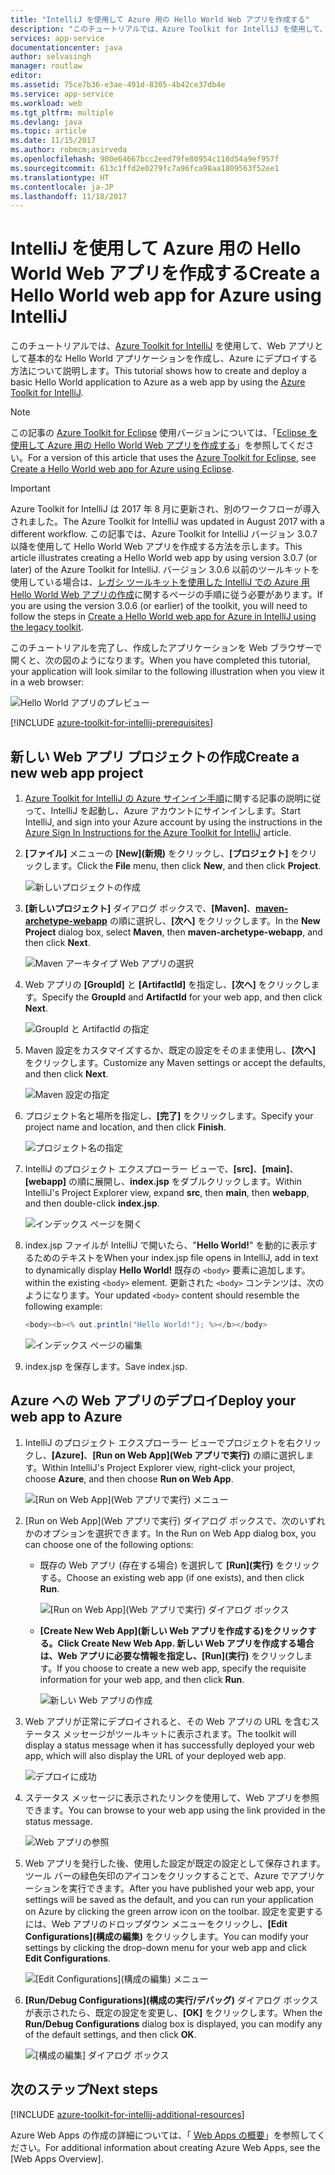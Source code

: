 ```yaml
---
title: "IntelliJ を使用して Azure 用の Hello World Web アプリを作成する"
description: "このチュートリアルでは、Azure Toolkit for IntelliJ を使用して、Azure 用の Hello World Web アプリを作成する方法について説明します。"
services: app-service
documentationcenter: java
author: selvasingh
manager: routlaw
editor: 
ms.assetid: 75ce7b36-e3ae-491d-8305-4b42ce37db4e
ms.service: app-service
ms.workload: web
ms.tgt_pltfrm: multiple
ms.devlang: java
ms.topic: article
ms.date: 11/15/2017
ms.author: robmcm;asirveda
ms.openlocfilehash: 900e64667bcc2eed79fe80954c118d54a9ef957f
ms.sourcegitcommit: 613c1ffd2e0279fc7a96fca98aa1809563f52ee1
ms.translationtype: HT
ms.contentlocale: ja-JP
ms.lasthandoff: 11/18/2017
---
```

# <a name="create-a-hello-world-web-app-for-azure-using-intellij"></a><span data-ttu-id="818b3-103">IntelliJ を使用して Azure 用の Hello World Web アプリを作成する</span><span class="sxs-lookup"><span data-stu-id="818b3-103">Create a Hello World web app for Azure using IntelliJ</span></span>

<span data-ttu-id="818b3-104">このチュートリアルでは、[Azure Toolkit for IntelliJ] を使用して、Web アプリとして基本的な Hello World アプリケーションを作成し、Azure にデプロイする方法について説明します。</span><span class="sxs-lookup"><span data-stu-id="818b3-104">This tutorial shows how to create and deploy a basic Hello World application to Azure as a web app by using the [Azure Toolkit for IntelliJ].</span></span>

> [!NOTE]
>
> <span data-ttu-id="818b3-105">この記事の [Azure Toolkit for Eclipse] 使用バージョンについては、「[Eclipse を使用して Azure 用の Hello World Web アプリを作成する][eclipse-hello-world]」を参照してください。</span><span class="sxs-lookup"><span data-stu-id="818b3-105">For a version of this article that uses the [Azure Toolkit for Eclipse], see [Create a Hello World web app for Azure using Eclipse][eclipse-hello-world].</span></span>
>

> [!IMPORTANT]
> 
> <span data-ttu-id="818b3-106">Azure Toolkit for IntelliJ は 2017 年 8 月に更新され、別のワークフローが導入されました。</span><span class="sxs-lookup"><span data-stu-id="818b3-106">The Azure Toolkit for IntelliJ was updated in August 2017 with a different workflow.</span></span> <span data-ttu-id="818b3-107">この記事では、Azure Toolkit for IntelliJ バージョン 3.0.7 以降を使用して Hello World Web アプリを作成する方法を示します。</span><span class="sxs-lookup"><span data-stu-id="818b3-107">This article illustrates creating a Hello World web app by using version 3.0.7 (or later) of the Azure Toolkit for IntelliJ.</span></span> <span data-ttu-id="818b3-108">バージョン 3.0.6 以前のツールキットを使用している場合は、[レガシ ツールキットを使用した IntelliJ での Azure 用 Hello World Web アプリの作成][Legacy Version]に関するページの手順に従う必要があります。</span><span class="sxs-lookup"><span data-stu-id="818b3-108">If you are using the version 3.0.6 (or earlier) of the toolkit, you will need to follow the steps in [Create a Hello World web app for Azure in IntelliJ using the legacy toolkit][Legacy Version].</span></span>
> 

<span data-ttu-id="818b3-109">このチュートリアルを完了し、作成したアプリケーションを Web ブラウザーで開くと、次の図のようになります。</span><span class="sxs-lookup"><span data-stu-id="818b3-109">When you have completed this tutorial, your application will look similar to the following illustration when you view it in a web browser:</span></span>

![Hello World アプリのプレビュー][browse-web-app]

[!INCLUDE [azure-toolkit-for-intellij-prerequisites](../includes/azure-toolkit-for-intellij-prerequisites.md)]

## <a name="create-a-new-web-app-project"></a><span data-ttu-id="818b3-111">新しい Web アプリ プロジェクトの作成</span><span class="sxs-lookup"><span data-stu-id="818b3-111">Create a new web app project</span></span>

1. <span data-ttu-id="818b3-112">[Azure Toolkit for IntelliJ の Azure サインイン手順][intelliJ-sign-in-instructions]に関する記事の説明に従って、IntelliJ を起動し、Azure アカウントにサインインします。</span><span class="sxs-lookup"><span data-stu-id="818b3-112">Start IntelliJ, and sign into your Azure account by using the instructions in the [Azure Sign In Instructions for the Azure Toolkit for IntelliJ][intelliJ-sign-in-instructions] article.</span></span>

1. <span data-ttu-id="818b3-113">**[ファイル]** メニューの **[New]\(新規\)** をクリックし、**[プロジェクト]** をクリックします。</span><span class="sxs-lookup"><span data-stu-id="818b3-113">Click the **File** menu, then click **New**, and then click **Project**.</span></span>
   
   ![新しいプロジェクトの作成][file-new-project]

1. <span data-ttu-id="818b3-115">**[新しいプロジェクト]** ダイアログ ボックスで、**[Maven]**、**[maven-archetype-webapp]** の順に選択し、**[次へ]** をクリックします。</span><span class="sxs-lookup"><span data-stu-id="818b3-115">In the **New Project** dialog box, select **Maven**, then **maven-archetype-webapp**, and then click **Next**.</span></span>
   
   ![Maven アーキタイプ Web アプリの選択][maven-archetype-webapp]
   
1. <span data-ttu-id="818b3-117">Web アプリの **[GroupId]** と **[ArtifactId]** を指定し、**[次へ]** をクリックします。</span><span class="sxs-lookup"><span data-stu-id="818b3-117">Specify the **GroupId** and **ArtifactId** for your web app, and then click **Next**.</span></span>
   
   ![GroupId と ArtifactId の指定][groupid-and-artifactid]

1. <span data-ttu-id="818b3-119">Maven 設定をカスタマイズするか、既定の設定をそのまま使用し、**[次へ]** をクリックします。</span><span class="sxs-lookup"><span data-stu-id="818b3-119">Customize any Maven settings or accept the defaults, and then click **Next**.</span></span>
   
   ![Maven 設定の指定][maven-options]

1. <span data-ttu-id="818b3-121">プロジェクト名と場所を指定し、**[完了]** をクリックします。</span><span class="sxs-lookup"><span data-stu-id="818b3-121">Specify your project name and location, and then click **Finish**.</span></span>
   
   ![プロジェクト名の指定][project-name]

1. <span data-ttu-id="818b3-123">IntelliJ のプロジェクト エクスプローラー ビューで、**[src]**、**[main]**、**[webapp]** の順に展開し、**index.jsp** をダブルクリックします。</span><span class="sxs-lookup"><span data-stu-id="818b3-123">Within IntelliJ's Project Explorer view, expand **src**, then **main**, then **webapp**, and then double-click **index.jsp**.</span></span>
   
   ![インデックス ページを開く][open-index-page]

1. <span data-ttu-id="818b3-125">index.jsp ファイルが IntelliJ で開いたら、"**Hello World!**" を動的に表示するためのテキストを</span><span class="sxs-lookup"><span data-stu-id="818b3-125">When your index.jsp file opens in IntelliJ, add in text to dynamically display **Hello World!**</span></span> <span data-ttu-id="818b3-126">既存の `<body>` 要素に追加します。</span><span class="sxs-lookup"><span data-stu-id="818b3-126">within the existing `<body>` element.</span></span> <span data-ttu-id="818b3-127">更新された `<body>` コンテンツは、次のようになります。</span><span class="sxs-lookup"><span data-stu-id="818b3-127">Your updated `<body>` content should resemble the following example:</span></span>
   
   ```java
   <body><b><% out.println("Hello World!"); %></b></body>
   ``` 

   ![インデックス ページの編集][edit-index-page]

1. <span data-ttu-id="818b3-129">index.jsp を保存します。</span><span class="sxs-lookup"><span data-stu-id="818b3-129">Save index.jsp.</span></span>

## <a name="deploy-your-web-app-to-azure"></a><span data-ttu-id="818b3-130">Azure への Web アプリのデプロイ</span><span class="sxs-lookup"><span data-stu-id="818b3-130">Deploy your web app to Azure</span></span>

1. <span data-ttu-id="818b3-131">IntelliJ のプロジェクト エクスプローラー ビューでプロジェクトを右クリックし、**[Azure]**、**[Run on Web App]\(Web アプリで実行\)** の順に選択します。</span><span class="sxs-lookup"><span data-stu-id="818b3-131">Within IntelliJ's Project Explorer view, right-click your project, choose **Azure**, and then choose **Run on Web App**.</span></span>
   
   ![[Run on Web App]\(Web アプリで実行\) メニュー][run-on-web-app-menu]

1. <span data-ttu-id="818b3-133">[Run on Web App]\(Web アプリで実行\) ダイアログ ボックスで、次のいずれかのオプションを選択できます。</span><span class="sxs-lookup"><span data-stu-id="818b3-133">In the Run on Web App dialog box, you can choose one of the following options:</span></span>

   * <span data-ttu-id="818b3-134">既存の Web アプリ (存在する場合) を選択して **[Run]\(実行\)** をクリックする。</span><span class="sxs-lookup"><span data-stu-id="818b3-134">Choose an existing web app (if one exists), and then click **Run**.</span></span>

      ![[Run on Web App]\(Web アプリで実行\) ダイアログ ボックス][run-on-web-app-dialog]

   * <span data-ttu-id="818b3-136">**[Create New Web App]\(新しい Web アプリを作成する\)**をクリックする。</span><span class="sxs-lookup"><span data-stu-id="818b3-136">Click **Create New Web App**.</span></span> <span data-ttu-id="818b3-137">新しい Web アプリを作成する場合は、Web アプリに必要な情報を指定し、**[Run]\(実行\)** をクリックします。</span><span class="sxs-lookup"><span data-stu-id="818b3-137">If you choose to create a new web app, specify the requisite information for your web app, and then click **Run**.</span></span>

      ![新しい Web アプリの作成][create-new-web-app-dialog]

1. <span data-ttu-id="818b3-139">Web アプリが正常にデプロイされると、その Web アプリの URL を含むステータス メッセージがツールキットに表示されます。</span><span class="sxs-lookup"><span data-stu-id="818b3-139">The toolkit will display a status message when it has successfully deployed your web app, which will also display the URL of your deployed web app.</span></span>

   ![デプロイに成功][successfully-deployed]

1. <span data-ttu-id="818b3-141">ステータス メッセージに表示されたリンクを使用して、Web アプリを参照できます。</span><span class="sxs-lookup"><span data-stu-id="818b3-141">You can browse to your web app using the link provided in the status message.</span></span>

   ![Web アプリの参照][browse-web-app]

1. <span data-ttu-id="818b3-143">Web アプリを発行した後、使用した設定が既定の設定として保存されます。ツール バーの緑色矢印のアイコンをクリックすることで、Azure でアプリケーションを実行できます。</span><span class="sxs-lookup"><span data-stu-id="818b3-143">After you have published your web app, your settings will be saved as the default, and you can run your application on Azure by clicking the green arrow icon on the toolbar.</span></span> <span data-ttu-id="818b3-144">設定を変更するには、Web アプリのドロップダウン メニューをクリックし、**[Edit Configurations]\(構成の編集\)** をクリックします。</span><span class="sxs-lookup"><span data-stu-id="818b3-144">You can modify your settings by clicking the drop-down menu for your web app and click **Edit Configurations**.</span></span>

   ![[Edit Configurations]\(構成の編集\) メニュー][edit-configuration-menu]

1. <span data-ttu-id="818b3-146">**[Run/Debug Configurations]\(構成の実行/デバッグ\)** ダイアログ ボックスが表示されたら、既定の設定を変更し、**[OK]** をクリックします。</span><span class="sxs-lookup"><span data-stu-id="818b3-146">When the **Run/Debug Configurations** dialog box is displayed, you can modify any of the default settings, and then click **OK**.</span></span>

   ![[構成の編集] ダイアログ ボックス][edit-configuration-dialog]

## <a name="next-steps"></a><span data-ttu-id="818b3-148">次のステップ</span><span class="sxs-lookup"><span data-stu-id="818b3-148">Next steps</span></span>

[!INCLUDE [azure-toolkit-for-intellij-additional-resources](../includes/azure-toolkit-for-intellij-additional-resources.md)]

<span data-ttu-id="818b3-149">Azure Web Apps の作成の詳細については、「 [Web Apps の概要]」を参照してください。</span><span class="sxs-lookup"><span data-stu-id="818b3-149">For additional information about creating Azure Web Apps, see the [Web Apps Overview].</span></span>

<!-- URL List -->

[Azure Toolkit for IntelliJ]: azure-toolkit-for-intellij.md
[Azure Toolkit for Eclipse]: ../eclipse/azure-toolkit-for-eclipse.md
[eclipse-hello-world]: ../eclipse/azure-toolkit-for-eclipse-create-hello-world-web-app.md
[Web Apps の概要]: /azure/app-service/app-service-web-overview
[Apache Tomcat]: http://tomcat.apache.org/
[Jetty]: http://www.eclipse.org/jetty/
[Legacy Version]: azure-toolkit-for-intellij-create-hello-world-web-app-legacy-version.md
[intelliJ-sign-in-instructions]: azure-toolkit-for-intellij-sign-in-instructions.md

<!-- IMG List -->

[file-new-project]: ./media/azure-toolkit-for-intellij-create-hello-world-web-app/file-new-project.png
[maven-archetype-webapp]: ./media/azure-toolkit-for-intellij-create-hello-world-web-app/maven-archetype-webapp.png
[groupid-and-artifactid]: ./media/azure-toolkit-for-intellij-create-hello-world-web-app/groupid-and-artifactid.png
[maven-options]: ./media/azure-toolkit-for-intellij-create-hello-world-web-app/maven-options.png
[project-name]: ./media/azure-toolkit-for-intellij-create-hello-world-web-app/project-name.png
[open-index-page]: ./media/azure-toolkit-for-intellij-create-hello-world-web-app/open-index-page.png
[edit-index-page]: ./media/azure-toolkit-for-intellij-create-hello-world-web-app/edit-index-page.png
[run-on-web-app-menu]: ./media/azure-toolkit-for-intellij-create-hello-world-web-app/run-on-web-app-menu.png
[run-on-web-app-dialog]: ./media/azure-toolkit-for-intellij-create-hello-world-web-app/run-on-web-app-dialog.png
[create-new-web-app-dialog]: ./media/azure-toolkit-for-intellij-create-hello-world-web-app/create-new-web-app-dialog.png
[successfully-deployed]: ./media/azure-toolkit-for-intellij-create-hello-world-web-app/successfully-deployed.png
[browse-web-app]: ./media/azure-toolkit-for-intellij-create-hello-world-web-app/browse-web-app.png
[edit-configuration-menu]: ./media/azure-toolkit-for-intellij-create-hello-world-web-app/edit-configuration-menu.png
[edit-configuration-dialog]: ./media/azure-toolkit-for-intellij-create-hello-world-web-app/edit-configuration-dialog.png
